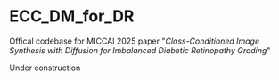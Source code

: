 # ECC_DM_for_DR
Offical codebase for MICCAI 2025 paper "_Class-Conditioned Image Synthesis with Diffusion for Imbalanced Diabetic Retinopathy Grading_"

Under construction
